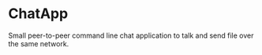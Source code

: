 # ChatApp
Small peer-to-peer command line chat application to talk and send file over the same network.
